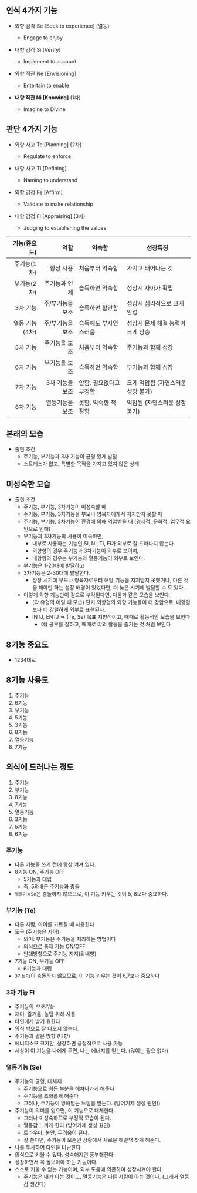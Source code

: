 ## 인식 4가지 기능

* 외향 감각 Se [Seek to experience] (열등)
  * Engage to enjoy
* 내향 감각 Si [Verify]
  * Implement to account


* 외향 직관 Ne [Envisioning]
  * Entertain to enable
* **내향 직관 Ni [Knowing]** (1차)
  * Imagine to Divine

## 판단 4가지 기능

* 외향 사고 Te [Planning] (2차)
  * Regulate to enforce
* 내향 사고 Ti [Defining]
  * Naming to understand


* 외향 감정 Fe [Affirm]
  * Validate to make relationship
* 내향 감정 Fi [Appraising] (3차)
  * Judging to establishing the values



기능(중요도)|역할|익숙함|성장특징
---:|---:|---|---
주기능(1차) |항상 사용|처음부터 익숙함|가지고 태어나는 것|
부기능(2차) |주기능과 연계| 	습득하면 익숙함 |	성장시 자아가 확립|
3차 기능|	주/부기능을 보조 |	습득하면 할만함 |	성장시 심리적으로 크게 안정
열등 기능(4차) |	주/부기능을 보조 |	습득해도 부자연스러움 |	성장시 문제 해결 능력이 크게 상승
5차 기능 |	주기능을 보조 |	처음부터 익숙함 	|주기능과 함께 성장
6차 기능 |	부기능을 보조 |	습득하면 익숙함 |	부기능과 함께 성장
7차 기능 |	3차 기능을 보조 |	안함. 필요없다고 부정함 |	크게 억압됨 (자연스러운 성장 불가)
8차 기능 |	열등기능을 보조 |	못함. 익숙한 척 잘함 |	억압됨 (자연스러운 성장 불가)



## 본래의 모습
* 출현 조건
  * 주기능, 부기능과 3차 기능이 균형 있게 발달
  * 스트레스가 없고, 특별한 목적을 가지고 있지 않은 상태

## 미성숙한 모습
* 출현 조건
  * 주기능, 부기능, 3차기능이 미성숙할 때
  * 주기능, 부기능, 3차기능을 부모나 양육자에게서 지지받지 못할 때
  * 주기능, 부기능, 3차기능이 환경에 의해 억압받을 때 (경제적, 문화적, 업무적 요인으로 인해)
  * 부기능과 3차기능의 사용이 미숙하면,
    * 내부로 사용하는 기능인 Si, Ni, Ti, Fi가 외부로 잘 드러나지 않는다.
    * 외향형의 경우 주기능과 3차기능이 외부로 보이며,
    * 내향형의 경우는 부기능과 열등기능이 외부로 보인다.
  * 부기능은 1-20대에 발달하고
  * 3차기능은 2-30대에 발달한다.
    * 성장 시기에 부모나 양육자로부터 해당 기능을 지지받지 못했거나, 다른 것을 해야만 하는 성장 배경이 있었다면, 더 늦은 시기에 발달할 수 도 있다.
  * 이렇게 외향 기능만이 겉으로 부각된다면, 다음과 같은 모습을 보인다.
    * (각 유형의 어릴 때 모습) 단지 외향형의 외향 기능들이 더 강함으로, 내향형보다 더 강렬하게 외부로 표현된다.
    * INTJ, ENTJ ⇒ (Te, Se) 목표 지향적이고, 때때로 활동적인 모습을 보인다
      * 예) 공부를 잘하고, 때때로 야외 활동을 즐기는 것 처럼 보인다





## 8기능 중요도
* 1234대로
## 8기능 사용도
1. 주기능
2. 6기능
3. 부기능
4. 5기능
5. 3기능
6. 8기능
7. 열등기능
8. 7기능

## 의식에 드러나는 정도
1. 주기능
2. 부기능
3. 8기능
4. 7기능
5. 열등기능
6. 3기능
7. 5기능
8. 6기능


### 주기능
* 다른 기능을 쓰기 전에 항상 켜져 있다.
* 8기능 ON, 주기능 OFF
  * 5기능과 대립
  * 즉, 5와 8은 주기능과 충돌
* `열등기능Se`은 충돌하지 않으므로, 이 기능 키우는 것이 5, 8보다 중요하다.


### 부기능 (Te)
* 다른 사람, 아이를 가르칠 때 사용한다
* 도구 (주기능은 자아)
  * 의미: 부기능은 주기능을 처리하는 방법이다
  * 의식으로 통제 가능 ON/OFF
  * 반대방향으로 주기능 지지(외내향)
* 7기능 ON, 부기능 OFF
  * 6기능과 대립
* `3기능Fi`이 충돌하지 않으므로, 이 기능 키우는 것이 6,7보다 중요하다


### 3차 기능 Fi
* 주기능의 *보조기능*
* 재미, 즐거움, 농담 위해 사용
* 타인에게 받기 원한다
* 의식 밖으로 잘 나오지 않는다.
* 주기능과 같은 방향 (내향)
* 에너지소모 크지만, 성장하면 긍정적으로 사용 가능
* 세상이 이 기능을 나에게 주면, 나는 에너지를 얻는다. (많이는 필요 없다)


### 열등기능 (Se)
* 주기능의 균형, 대체재
  * 주기능으로 힘든 부분을 헤쳐나가게 해준다
  * 주기능을 조화롭게 해준다
  * 그러나, 주기능이 방해받는 느낌을 받는다. (방어기제 생성 원인))
* 주기능이 의미를 잃으면, 이 기능으로 대체한다.
  * 그러나 미성숙하므로 부정적 모습이 된다.
  * 열등감 느끼게 한다 (방어기제 생성 원인)
  * 트라우마, 불안, 두려움이 된다.
  * 잘 쓴다면, 주기능이 모순인 상황에서 새로운 해결책 찾게 해준다.
* 나를 투사하여 타인을 비난한다
* 의식으로 키울 수 있다. 성숙해지면 풍부해진다
* 성장하면서 꼭 돌보아야 하는 기능이다.
* 스스로 키울 수 없는 기능이며, 외부 도움에 의존하여 성장시켜야 한다.
  * 주기능은 내가 아는 것이고, 열등기능은 다른 사람이 아는 것이다. (그래서 열등감 생긴다)
